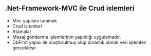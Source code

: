 ## .Net-Framework-MVC ile Crud islemleri
- Mvc yapısını tanımak
- Crud islemleri
- Atamalar
- Mesaj gönderme işlemlerinin yapıldığı uygulamadır.
- DbFirst yapısı ile oluşturulmuş olup dinamik olarak veri işlemleri gerçekleşir.
